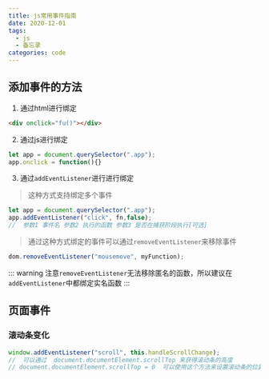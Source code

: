 ```yaml
---
title: js常用事件指南
date: 2020-12-01
tags:
  - js
  - 备忘录
categories: code
---
```


## 添加事件的方法
1. 通过html进行绑定
```html
<div onclick="fu()"></div>
```
2. 通过js进行绑定
```js
let app = document.querySelector(".app");
app.onclick = function(){}
``` 
3. 通过`addEventListener`进行进行绑定
> 这种方式支持绑定多个事件

```js
let app = document.querySelector(".app");
app.addEventListener("click", fn,false);
//  参数1 事件名 参数2 执行的函数 参数3 是否在捕获阶段执行[可选]

```
> 通过这种方式绑定的事件可以通过`removeEventListener`来移除事件
```js
dom.removeEventListener("mousemove", myFunction);
```
::: warning
注意`removeEventListener`无法移除匿名的函数，所以建议在`addEventListener`中都绑定实名函数
:::


## 页面事件

### 滚动条变化

```js
window.addEventListener("scroll", this.handleScrollChange);
//  可以通过  document.documentElement.scrollTop 来获得滚动条的高度
// document.documentElement.scrollTop = 0  可以使用这个方法来设置滚动条的位置
```